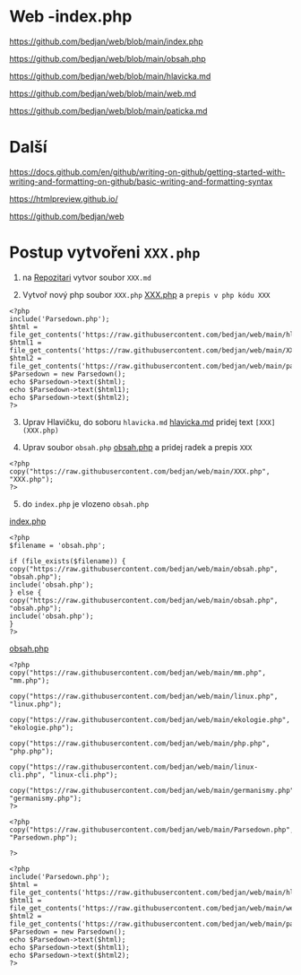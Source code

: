 # Web -index.php

https://github.com/bedjan/web/blob/main/index.php

https://github.com/bedjan/web/blob/main/obsah.php

https://github.com/bedjan/web/blob/main/hlavicka.md

https://github.com/bedjan/web/blob/main/web.md

https://github.com/bedjan/web/blob/main/paticka.md


# Další

https://docs.github.com/en/github/writing-on-github/getting-started-with-writing-and-formatting-on-github/basic-writing-and-formatting-syntax

https://htmlpreview.github.io/

https://github.com/bedjan/web


# Postup vytvořeni `XXX.php`

1) na [Repozitari](https://github.com/bedjan/web/tree/main) vytvor soubor `XXX.md`

2) Vytvoř nový php soubor `XXX.php` [XXX.php](https://github.com/bedjan/web/blob/main/XXX.php) a `prepis v php kódu XXX`
```
<?php
include('Parsedown.php');
$html = file_get_contents('https://raw.githubusercontent.com/bedjan/web/main/hlavicka.md');
$html1 = file_get_contents('https://raw.githubusercontent.com/bedjan/web/main/XXX.md');
$html2 = file_get_contents('https://raw.githubusercontent.com/bedjan/web/main/paticka.md');
$Parsedown = new Parsedown();
echo $Parsedown->text($html);
echo $Parsedown->text($html1);
echo $Parsedown->text($html2);
?>
```

3) Uprav Hlavičku, do soboru `hlavicka.md` [hlavicka.md](https://github.com/bedjan/web/blob/main/hlavicka.md) pridej text `[XXX](XXX.php)`




4) Uprav soubor `obsah.php` [obsah.php](https://github.com/bedjan/web/blob/main/obsah.php) a pridej radek a prepis `XXX`

```
<?php
copy("https://raw.githubusercontent.com/bedjan/web/main/XXX.php", "XXX.php");
?>
```

5) do `index.php` je vlozeno `obsah.php`

[index.php](https://github.com/bedjan/web/blob/main/index.php)

```
<?php
$filename = 'obsah.php';

if (file_exists($filename)) {
copy("https://raw.githubusercontent.com/bedjan/web/main/obsah.php", "obsah.php");
include('obsah.php');
} else {
copy("https://raw.githubusercontent.com/bedjan/web/main/obsah.php", "obsah.php");
include('obsah.php');
}
?>
```

[obsah.php](https://github.com/bedjan/web/blob/main/obsah.php)

```
<?php
copy("https://raw.githubusercontent.com/bedjan/web/main/mm.php", "mm.php");

copy("https://raw.githubusercontent.com/bedjan/web/main/linux.php", "linux.php");

copy("https://raw.githubusercontent.com/bedjan/web/main/ekologie.php", "ekologie.php");

copy("https://raw.githubusercontent.com/bedjan/web/main/php.php", "php.php");

copy("https://raw.githubusercontent.com/bedjan/web/main/linux-cli.php", "linux-cli.php");

copy("https://raw.githubusercontent.com/bedjan/web/main/germanismy.php", "germanismy.php");
?>

<?php
copy("https://raw.githubusercontent.com/bedjan/web/main/Parsedown.php", "Parsedown.php");

?>

<?php
include('Parsedown.php');
$html = file_get_contents('https://raw.githubusercontent.com/bedjan/web/main/hlavicka.md');
$html1 = file_get_contents('https://raw.githubusercontent.com/bedjan/web/main/web.md');
$html2 = file_get_contents('https://raw.githubusercontent.com/bedjan/web/main/paticka.md');
$Parsedown = new Parsedown();
echo $Parsedown->text($html);
echo $Parsedown->text($html1);
echo $Parsedown->text($html2);
?>
```

